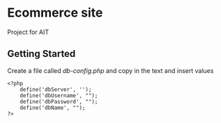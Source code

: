 # Ecommerce site
Project for AIT

## Getting Started
Create a file called *db-config.php* and copy in the text and insert values
```
<?php
    define('dbServer', '');
    define('dbUsername', "");
    define('dbPassword', "");
    define('dbName', "");
?>
```

